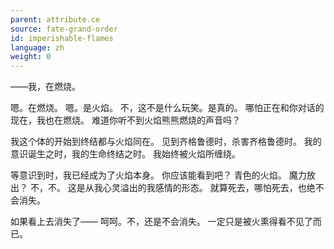 ```yaml
---
parent: attribute.ce
source: fate-grand-order
id: imperishable-flames
language: zh
weight: 0
---
```


——我，在燃烧。

嗯。在燃烧。
嗯。是火焰。
不，这不是什么玩笑。是真的。
哪怕正在和你对话的现在，我也在燃烧。
难道你听不到火焰熊熊燃烧的声音吗？

我这个体的开始到终结都与火焰同在。
见到齐格鲁德时，杀害齐格鲁德时。
我的意识诞生之时，我的生命终结之时。
我始终被火焰所缠绕。

等意识到时，我已经成为了火焰本身。
你应该能看到吧？
青色的火焰。
魔力放出？
不，不。
这是从我心灵溢出的我感情的形态。
就算死去，哪怕死去，也绝不会消失。

如果看上去消失了——
呵呵。不，还是不会消失。
一定只是被火熏得看不见了而已。
